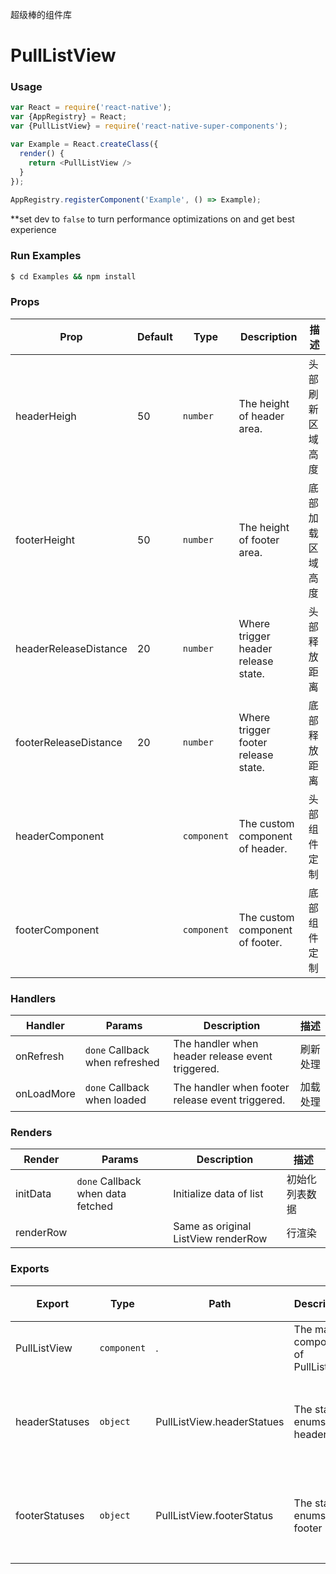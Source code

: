 超级棒的组件库

# PullListView

### Usage

``` javascript
var React = require('react-native');
var {AppRegistry} = React;
var {PullListView} = require('react-native-super-components');

var Example = React.createClass({
  render() {
    return <PullListView />
  }
});
  
AppRegistry.registerComponent('Example', () => Example);
```

**set dev to `false` to turn performance optimizations on and get best experience

### Run Examples

``` bash
$ cd Examples && npm install
```

### Props

| Prop                  | Default | Type        | Description                         | 描述       | 
| --------------------- | ------- | ----------- | ----------------------------------- | -------- | 
| headerHeigh           | 50      | `number`    | The height of header area.          | 头部刷新区域高度 | 
| footerHeight          | 50      | `number`    | The height of footer area.          | 底部加载区域高度 | 
| headerReleaseDistance | 20      | `number`    | Where trigger header release state. | 头部释放距离   | 
| footerReleaseDistance | 20      | `number`    | Where trigger footer release state. | 底部释放距离   | 
| headerComponent       |         | `component` | The custom component of header.     | 头部组件定制   | 
| footerComponent       |         | `component` | The custom component of footer.     | 底部组件定制   | 

### Handlers

| Handler    | Params                          | Description                              | 描述   | 
| ---------- | ------------------------------- | ---------------------------------------- | ---- | 
| onRefresh  | `done`  Callback when refreshed | The handler when header release event triggered. | 刷新处理 | 
| onLoadMore | `done`  Callback when loaded    | The handler when footer release event triggered. | 加载处理 | 

### Renders

| Render    | Params                             | Description                         | 描述      | 
| --------- | ---------------------------------- | ----------------------------------- | ------- | 
| initData  | `done`  Callback when data fetched | Initialize data of list             | 初始化列表数据 | 
| renderRow |                                    | Same as original ListView renderRow | 行渲染     | 

### Exports

| Export         | Type        | Path                       | Description                        | 描述     | 
| -------------- | ----------- | -------------------------- | ---------------------------------- | ------ | 
| PullListView   | `component` | .                          | The main component of PullListView |        | 
| headerStatuses | `object`    | PullListView.headerStatues | The statues enums of header        | 头部状态枚举 | 
| footerStatuses | `object`    | PullListView.footerStatus  | The statues enums of footer        | 底部状态枚举 | 

